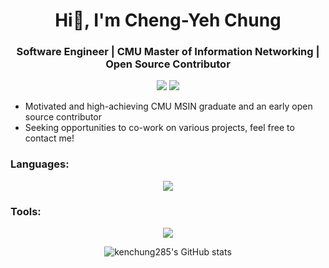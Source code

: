 <h1 align="center">Hi👋, I'm Cheng-Yeh Chung</h1>
<h3 align="center">Software Engineer | CMU Master of Information Networking | Open Source Contributor</h3>

<p align="center">
  <a href="https://www.linkedin.com/in/chengyeh-chung"><img src="https://img.shields.io/badge/LinkedIn-Cheng--Yeh%20Chung-blue?style=flat&logo=linkedin" /></a>
  <a href="mailto:chengyec@andrew.cmu.edu"><img src="https://img.shields.io/badge/Gmail-chengyec@andrew.cmu.edu-D14836?style=flat&logo=gmail&logoColor=white" /></a>
</p>

* Motivated and high-achieving CMU MSIN graduate and an early open source contributor
* Seeking opportunities to co-work on various projects, feel free to contact me!

<h3 align="left">Languages:</h3>
<p align="center">
  <a href="https://skillicons.dev">
    <img src="https://skillicons.dev/icons?i=c,cpp,cs,go,py,rust" />
  </a>
</p>

<h3 align="left">Tools:</h3>
<p align="center">
  <a href="https://skillicons.dev">
    <img src="https://skillicons.dev/icons?i=docker,git,githubactions,gitlab,kubernetes,linux" />
  </a>
</p>

<p align="center">
<picture>
  <img alt="kenchung285's GitHub stats" src="https://github-readme-stats-sigma-five.vercel.app/api?username=kenchung285&show_icons=true&theme=tokyonight" />
</picture>
</p>
